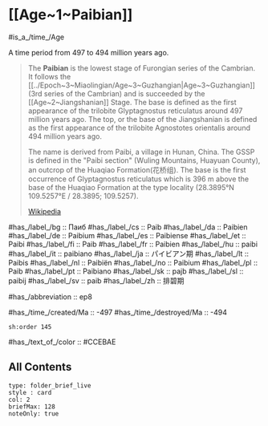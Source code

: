 # [[Age~1~Paibian]] 

#is_a_/time_/Age 

A time period from 497 to 494 million years ago. 

> The **Paibian** is the lowest stage of Furongian series of the Cambrian. It follows the [[../Epoch~3~Miaolingian/Age~3~Guzhangian|Age~3~Guzhangian]] (3rd series of the Cambrian) and is succeeded by the [[Age~2~Jiangshanian]] Stage. The base is defined as the first appearance of the trilobite Glyptagnostus reticulatus around 497 million years ago. The top, or the base of the Jiangshanian is defined as the first appearance of the trilobite Agnostotes orientalis around 494 million years ago.
>
> The name is derived from Paibi, a village in Hunan, China. The GSSP is defined in the "Paibi section" (Wuling Mountains, Huayuan County), an outcrop of the Huaqiao Formation(花桥组). The base is the first occurrence of Glyptagnostus reticulatus which is 396 m above the base of the Huaqiao Formation at the type locality (28.3895°N 109.5257°E﻿ / 28.3895; 109.5257).
>
> [Wikipedia](https://en.wikipedia.org/wiki/Paibian)

#has_/label_/bg  :: Паиб
#has_/label_/cs  :: Paib
#has_/label_/da  :: Paibien
#has_/label_/de  :: Paibium
#has_/label_/es  :: Paibiense
#has_/label_/et  :: Paibi
#has_/label_/fi  :: Paib
#has_/label_/fr  :: Paibien
#has_/label_/hu  :: paibi
#has_/label_/it  :: paibiano
#has_/label_/ja  :: パイビアン期
#has_/label_/lt  :: Paibis
#has_/label_/nl  :: Paibiën
#has_/label_/no  :: Paibium
#has_/label_/pl  :: Paib
#has_/label_/pt  :: Paibiano
#has_/label_/sk  :: pajb
#has_/label_/sl  :: paibij
#has_/label_/sv  :: paib
#has_/label_/zh  :: 排碧期

#has_/abbreviation :: ep8

#has_/time_/created/Ma :: -497 
#has_/time_/destroyed/Ma :: -494 

    sh:order 145 

#has_/text_of_/color :: #CCEBAE

## All Contents

```ccard
type: folder_brief_live
style : card
col: 2
briefMax: 128
noteOnly: true
```


